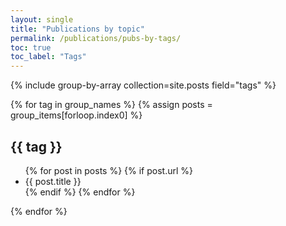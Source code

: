 ```yaml
---
layout: single
title: "Publications by topic"
permalink: /publications/pubs-by-tags/
toc: true
toc_label: "Tags"
---
```


{% include group-by-array collection=site.posts field="tags" %}

{% for tag in group_names %}
  {% assign posts = group_items[forloop.index0] %}
  <h2 id="{{ tag | slugify }}" class="archive__subtitle">{{ tag }}</h2>
  <ul>
  {% for post in posts %}
    {% if post.url %}
        <li>{{ post.title }}</li>
    {% endif %}
  {% endfor %}
  </ul>
{% endfor %}
  

